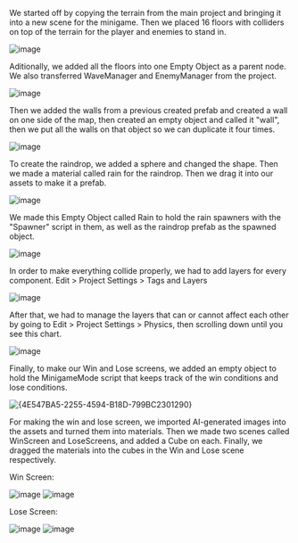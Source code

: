 We started off by copying the terrain from the main project and bringing it into a new scene for the minigame.
Then we placed 16 floors with colliders on top of the terrain for the player and enemies to stand in.

![image](https://github.com/user-attachments/assets/596ba65c-16f7-4d0f-b79a-4bec7c35b7ed)

Aditionally, we added all the floors into one Empty Object as a parent node.
We also transferred WaveManager and EnemyManager from the project.

![image](https://github.com/user-attachments/assets/7c0c4245-d950-4125-b64a-39181198e01d)

Then we added the walls from a previous created prefab and created a wall on one side of the map, then created an empty
object and called it "wall", then we put all the walls on that object so we can duplicate it four times.

![image](https://github.com/user-attachments/assets/9a48617a-560b-4275-a432-8822cb78d09c)

To create the raindrop, we added a sphere and changed the shape. Then we made a material called rain for the raindrop.
Then we drag it into our assets to make it a prefab.

![image](https://github.com/user-attachments/assets/4570a70e-e94c-498b-9ef9-693eb1c1e82c)

We made this Empty Object called Rain to hold the rain spawners with the "Spawner" script in them,
as well as the raindrop prefab as the spawned object.

![image](https://github.com/user-attachments/assets/a4961cda-c3fc-4da2-bbf1-1dae03fba066)


In order to make everything collide properly, we had to add layers for every component.
Edit > Project Settings > Tags and Layers

![image](https://github.com/user-attachments/assets/c3533574-c4f5-4fb3-ad91-fffd623294d8)

After that, we had to manage the layers that can or cannot affect each other by going to
Edit > Project Settings > Physics, then scrolling down until you see this chart.

![image](https://github.com/user-attachments/assets/2701fb12-5e1d-4d47-ab84-849b5568557d)

Finally, to make our Win and Lose screens, we added an empty object to hold the MinigameMode script
that keeps track of the win conditions and lose conditions.

![{4E547BA5-2255-4594-B18D-799BC2301290}](https://github.com/user-attachments/assets/96617f81-e909-40e1-84cd-ceeeb4806cc2)

For making the win and lose screen, we imported AI-generated images into the assets and turned them into materials.
Then we made two scenes called WinScreen and LoseScreens, and added a Cube on each. Finally, we dragged the materials
into the cubes in the Win and Lose scene respectively.

Win Screen:

![image](https://github.com/user-attachments/assets/6f296f83-1975-4c95-b1f2-0337439313e2)
![image](https://github.com/user-attachments/assets/753d81b5-a6e5-44c4-a1f8-02d274380126)


Lose Screen:

![image](https://github.com/user-attachments/assets/8ba79eae-0719-466d-8701-ab5aa479f8fe)
![image](https://github.com/user-attachments/assets/0d27834a-b6ab-497a-b30b-8105a13e40e5)

